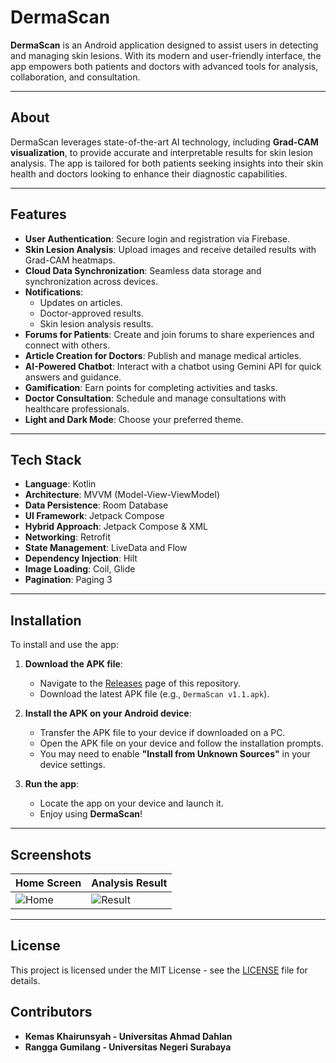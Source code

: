 # DermaScan

**DermaScan** is an Android application designed to assist users in detecting and managing skin lesions. With its modern and user-friendly interface, the app empowers both patients and doctors with advanced tools for analysis, collaboration, and consultation.

---

## About

DermaScan leverages state-of-the-art AI technology, including **Grad-CAM visualization**, to provide accurate and interpretable results for skin lesion analysis. The app is tailored for both patients seeking insights into their skin health and doctors looking to enhance their diagnostic capabilities.

---

## Features

- **User Authentication**: Secure login and registration via Firebase.
- **Skin Lesion Analysis**: Upload images and receive detailed results with Grad-CAM heatmaps.
- **Cloud Data Synchronization**: Seamless data storage and synchronization across devices.
- **Notifications**:
  - Updates on articles.
  - Doctor-approved results.
  - Skin lesion analysis results.
- **Forums for Patients**: Create and join forums to share experiences and connect with others.
- **Article Creation for Doctors**: Publish and manage medical articles.
- **AI-Powered Chatbot**: Interact with a chatbot using Gemini API for quick answers and guidance.
- **Gamification**: Earn points for completing activities and tasks.
- **Doctor Consultation**: Schedule and manage consultations with healthcare professionals.
- **Light and Dark Mode**: Choose your preferred theme.

---

## Tech Stack

- **Language**: Kotlin
- **Architecture**: MVVM (Model-View-ViewModel)
- **Data Persistence**: Room Database
- **UI Framework**: Jetpack Compose
- **Hybrid Approach**: Jetpack Compose & XML
- **Networking**: Retrofit
- **State Management**: LiveData and Flow
- **Dependency Injection**: Hilt
- **Image Loading**: Coil, Glide
- **Pagination**: Paging 3

---

## Installation

To install and use the app:

1. **Download the APK file**:
   - Navigate to the [Releases](https://github.com/Bangkit-Capstone-C242-PS028/MD/releases) page of this repository.
   - Download the latest APK file (e.g., `DermaScan v1.1.apk`).

2. **Install the APK on your Android device**:
   - Transfer the APK file to your device if downloaded on a PC.
   - Open the APK file on your device and follow the installation prompts.
   - You may need to enable **"Install from Unknown Sources"** in your device settings.

3. **Run the app**:
   - Locate the app on your device and launch it.
   - Enjoy using **DermaScan**!

---

## Screenshots

| Home Screen            | Analysis Result          |
|-------------------------|--------------------------|
| ![Home](screenshots/home.png) | ![Result](screenshots/result.png) |

---

## License

This project is licensed under the MIT License - see the [LICENSE](LICENSE) file for details.


## Contributors

* **Kemas Khairunsyah - Universitas Ahmad Dahlan**
* **Rangga Gumilang - Universitas Negeri Surabaya**
